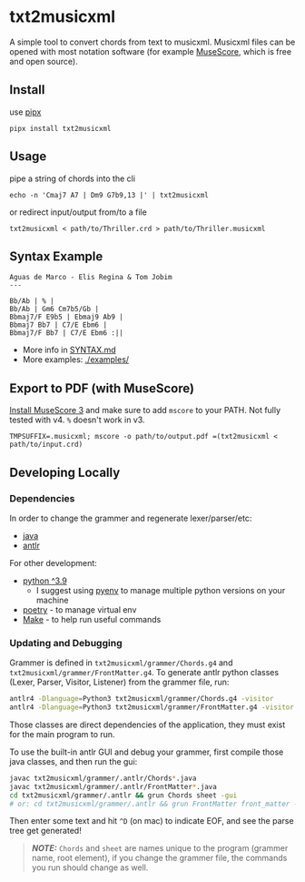 # txt2musicxml
A simple tool to convert chords from text to musicxml. Musicxml files can be opened with most notation software (for example [MuseScore](https://musescore.org/), which is free and open source).

## Install
use [pipx](https://github.com/pypa/pipx)
```shell
pipx install txt2musicxml
```

## Usage
pipe a string of chords into the cli
```shell
echo -n 'Cmaj7 A7 | Dm9 G7b9,13 |' | txt2musicxml
```
or redirect input/output from/to a file
```shell
txt2musicxml < path/to/Thriller.crd > path/to/Thriller.musicxml
```

## Syntax Example
```crd
Aguas de Marco - Elis Regina & Tom Jobim
---

Bb/Ab | % |
Bb/Ab | Gm6 Cm7b5/Gb |
Bbmaj7/F E9b5 | Ebmaj9 Ab9 |
Bbmaj7 Bb7 | C7/E Ebm6 |
Bbmaj7/F Bb7 | C7/E Ebm6 :||
```

- More info in [SYNTAX.md](./SYNTAX.md)
- More examples: [./examples/](./examples/)

## Export to PDF (with MuseScore)
[Install MuseScore 3](https://musescore.org/en/download) and make sure to add `mscore` to your PATH. Not fully tested with v4. `%` doesn't work in v3.
```shell
TMPSUFFIX=.musicxml; mscore -o path/to/output.pdf =(txt2musicxml < path/to/input.crd)
```

## Developing Locally
### Dependencies
In order to change the grammer and regenerate lexer/parser/etc:
- [java](https://www.java.com/en/download/)
- [antlr](https://www.antlr.org/)

For other development:
- [python ^3.9](https://www.python.org/)
    - I suggest using [pyenv](https://github.com/pyenv/pyenv) to manage multiple python versions on your machine
- [poetry](https://python-poetry.org/) - to manage virtual env
- [Make](https://www.gnu.org/software/make/) - to help run useful commands

### Updating and Debugging
Grammer is defined in `txt2musicxml/grammer/Chords.g4` and `txt2musicxml/grammer/FrontMatter.g4`.
To generate antlr python classes (Lexer, Parser, Visitor, Listener) from the grammer file, run:
```bash
antlr4 -Dlanguage=Python3 txt2musicxml/grammer/Chords.g4 -visitor
antlr4 -Dlanguage=Python3 txt2musicxml/grammer/FrontMatter.g4 -visitor
```
Those classes are direct dependencies of the application, they must exist for the main program to run.

To use the built-in antlr GUI and debug your grammer, first compile those java classes, and then run the gui:
```bash
javac txt2musicxml/grammer/.antlr/Chords*.java
javac txt2musicxml/grammer/.antlr/FrontMatter*.java
cd txt2musicxml/grammer/.antlr && grun Chords sheet -gui
# or: cd txt2musicxml/grammer/.antlr && grun FrontMatter front_matter -gui
```
Then enter some text and hit `^D` (on mac) to indicate EOF, and see the parse tree get generated!
> **_NOTE:_** `Chords` and `sheet` are names unique to the program (grammer name, root element), if you change the grammer file, the commands you run should change as well.